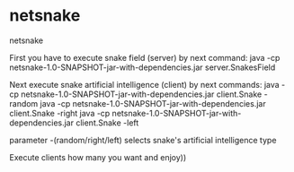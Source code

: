 netsnake
========

netsnake

First you have to execute snake field (server) by next command:
java -cp netsnake-1.0-SNAPSHOT-jar-with-dependencies.jar server.SnakesField

Next execute snake artificial intelligence (client) by next commands:
java -cp netsnake-1.0-SNAPSHOT-jar-with-dependencies.jar client.Snake -random
java -cp netsnake-1.0-SNAPSHOT-jar-with-dependencies.jar client.Snake -right
java -cp netsnake-1.0-SNAPSHOT-jar-with-dependencies.jar client.Snake -left

parameter -(random/right/left) selects snake's artificial intelligence type

Execute clients how many you want and enjoy))
